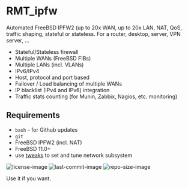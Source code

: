 # RMT_ipfw
Automated FreeBSD IPFW2 (up to 20x WAN, up to 20x LAN, NAT, QoS, traffic shaping, stateful or stateless. For a router, desktop, server, VPN server, ...

- Stateful/Stateless firewall
- Multiple WANs (FreeBSD FIBs)
- Multiple LANs (incl. VLANs)
- IPv6/IPv4
- Host, protocol and port based
- Failover / Load balancing of multiple WANs
- IP blacklist (IPv4 and IPv6) integration
- Traffic stats counting (for Munin, Zabbix, Nagios, etc. monitoring)


Requirements
---
- `bash` - for Github updates
- `git`
- FreeBSD IPFW2 (incl. NAT)
- FreeBSD 11.0+
- use [tweaks](tweaks) to set and tune network subsystem


![license-image](https://img.shields.io/github/license/remetremet/RMT_ipfw?style=plastic)
![last-commit-image](https://img.shields.io/github/last-commit/remetremet/RMT_ipfw?style=plastic)
![repo-size-image](https://img.shields.io/github/repo-size/remetremet/RMT_ipfw?style=plastic)

Use it if you want.
